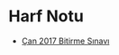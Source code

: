 # Harf Notu

- [Çan 2017 Bitirme Sınavı](./Harf%20Notu/%C3%87an%202017%20Bitirme%20S%C4%B1nav%C4%B1.png)
